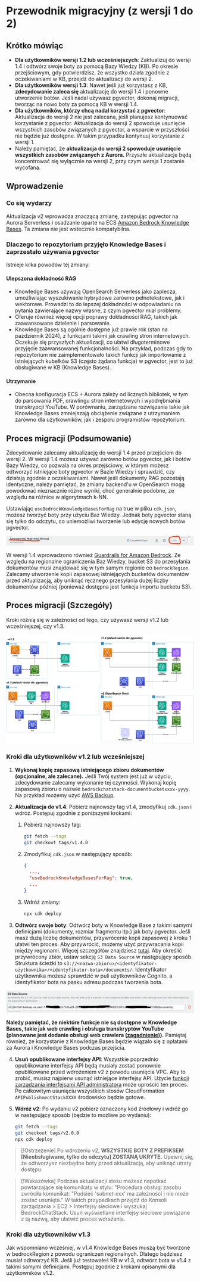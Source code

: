 # Przewodnik migracyjny (z wersji 1 do 2)

## Krótko mówiąc

- **Dla użytkowników wersji 1.2 lub wcześniejszych**: Zaktualizuj do wersji 1.4 i odtwórz swoje boty za pomocą Bazy Wiedzy (KB). Po okresie przejściowym, gdy potwierdzisz, że wszystko działa zgodnie z oczekiwaniami w KB, przejdź do aktualizacji do wersji 2.
- **Dla użytkowników wersji 1.3**: Nawet jeśli już korzystasz z KB, **zdecydowanie zaleca się** aktualizację do wersji 1.4 i ponowne utworzenie botów. Jeśli nadal używasz pgvector, dokonaj migracji, tworząc na nowo boty za pomocą KB w wersji 1.4.
- **Dla użytkowników, którzy chcą nadal korzystać z pgvector**: Aktualizacja do wersji 2 nie jest zalecana, jeśli planujesz kontynuować korzystanie z pgvector. Aktualizacja do wersji 2 spowoduje usunięcie wszystkich zasobów związanych z pgvector, a wsparcie w przyszłości nie będzie już dostępne. W takim przypadku kontynuuj korzystanie z wersji 1.
- Należy pamiętać, że **aktualizacja do wersji 2 spowoduje usunięcie wszystkich zasobów związanych z Aurora.** Przyszłe aktualizacje będą koncentrować się wyłącznie na wersji 2, przy czym wersja 1 zostanie wycofana.

## Wprowadzenie

### Co się wydarzy

Aktualizacja v2 wprowadza znaczącą zmianę, zastępując pgvector na Aurora Serverless i osadzanie oparte na ECS [Amazon Bedrock Knowledge Bases](https://docs.aws.amazon.com/bedrock/latest/userguide/knowledge-base.html). Ta zmiana nie jest wstecznie kompatybilna.

### Dlaczego to repozytorium przyjęło Knowledge Bases i zaprzestało używania pgvector

Istnieje kilka powodów tej zmiany:

#### Ulepszona dokładność RAG

- Knowledge Bases używają OpenSearch Serverless jako zaplecza, umożliwiając wyszukiwanie hybrydowe zarówno pełnotekstowe, jak i wektorowe. Prowadzi to do lepszej dokładności w odpowiadaniu na pytania zawierające nazwy własne, z czym pgvector miał problemy.
- Oferuje również więcej opcji poprawy dokładności RAG, takich jak zaawansowane dzielenie i parsowanie.
- Knowledge Bases są ogólnie dostępne już prawie rok (stan na październik 2024), z funkcjami takimi jak crawling stron internetowych. Oczekuje się przyszłych aktualizacji, co ułatwi długoterminowe przyjęcie zaawansowanej funkcjonalności. Na przykład, podczas gdy to repozytorium nie zaimplementowało takich funkcji jak importowanie z istniejących kubełków S3 (często żądana funkcja) w pgvector, jest to już obsługiwane w KB (Knowledge Bases).

#### Utrzymanie

- Obecna konfiguracja ECS + Aurora zależy od licznych bibliotek, w tym do parsowania PDF, crawlingu stron internetowych i wyodrębniania transkrypcji YouTube. W porównaniu, zarządzane rozwiązania takie jak Knowledge Bases zmniejszają obciążenie związane z utrzymaniem zarówno dla użytkowników, jak i zespołu programistów repozytorium.

## Proces migracji (Podsumowanie)

Zdecydowanie zalecamy aktualizację do wersji 1.4 przed przejściem do wersji 2. W wersji 1.4 możesz używać zarówno botów pgvector, jak i botów Bazy Wiedzy, co pozwala na okres przejściowy, w którym możesz odtworzyć istniejące boty pgvector w Bazie Wiedzy i sprawdzić, czy działają zgodnie z oczekiwaniami. Nawet jeśli dokumenty RAG pozostają identyczne, należy pamiętać, że zmiany backend'u w OpenSearch mogą powodować nieznacznie różne wyniki, choć generalnie podobne, ze względu na różnice w algorytmach k-NN.

Ustawiając `useBedrockKnowledgeBasesForRag` na true w pliku `cdk.json`, możesz tworzyć boty przy użyciu Baz Wiedzy. Jednak boty pgvector staną się tylko do odczytu, co uniemożliwi tworzenie lub edycję nowych botów pgvector.

![](../imgs/v1_to_v2_readonly_bot.png)

W wersji 1.4 wprowadzono również [Guardrails for Amazon Bedrock](https://aws.amazon.com/jp/bedrock/guardrails/). Ze względu na regionalne ograniczenia Baz Wiedzy, bucket S3 do przesyłania dokumentów musi znajdować się w tym samym regionie co `bedrockRegion`. Zalecamy utworzenie kopii zapasowej istniejących bucketów dokumentów przed aktualizacją, aby uniknąć ręcznego przesyłania dużej liczby dokumentów później (ponieważ dostępna jest funkcja importu bucketu S3).

## Proces migracji (Szczegóły)

Kroki różnią się w zależności od tego, czy używasz wersji v1.2 lub wcześniejszej, czy v1.3.

![](../imgs/v1_to_v2_arch.png)

### Kroki dla użytkowników v1.2 lub wcześniejszej

1. **Wykonaj kopię zapasową istniejącego zbioru dokumentów (opcjonalne, ale zalecane).** Jeśli Twój system jest już w użyciu, zdecydowanie zalecamy wykonanie tej czynności. Wykonaj kopię zapasową zbioru o nazwie `bedrockchatstack-documentbucketxxxx-yyyy`. Na przykład możemy użyć [AWS Backup](https://docs.aws.amazon.com/aws-backup/latest/devguide/s3-backups.html).

2. **Aktualizacja do v1.4**: Pobierz najnowszy tag v1.4, zmodyfikuj `cdk.json` i wdróż. Postępuj zgodnie z poniższymi krokami:

   1. Pobierz najnowszy tag:
      ```bash
      git fetch --tags
      git checkout tags/v1.4.0
      ```
   2. Zmodyfikuj `cdk.json` w następujący sposób:
      ```json
      {
        ...,
        "useBedrockKnowledgeBasesForRag": true,
        ...
      }
      ```
   3. Wdróż zmiany:
      ```bash
      npx cdk deploy
      ```

3. **Odtwórz swoje boty**: Odtwórz boty w Knowledge Base z takimi samymi definicjami (dokumenty, rozmiar fragmentu itp.) jak boty pgvector. Jeśli masz dużą liczbę dokumentów, przywrócenie kopii zapasowej z kroku 1 ułatwi ten proces. Aby przywrócić, możemy użyć przywracania kopii między regionami. Więcej szczegółów znajdziesz [tutaj](https://docs.aws.amazon.com/aws-backup/latest/devguide/restoring-s3.html). Aby określić przywrócony zbiór, ustaw sekcję `S3 Data Source` w następujący sposób. Struktura ścieżki to `s3://<nazwa-zbioru>/<identyfikator-użytkownika>/<identyfikator-bota>/documents/`. Identyfikator użytkownika możesz sprawdzić w puli użytkowników Cognito, a identyfikator bota na pasku adresu podczas tworzenia bota.

![](../imgs/v1_to_v2_KB_s3_source.png)

**Należy pamiętać, że niektóre funkcje nie są dostępne w Knowledge Bases, takie jak web crawling i obsługa transkryptów YouTube (planowane jest dodanie obsługi web crawlera ([zagadnienie](https://github.com/aws-samples/bedrock-chat/issues/557))).** Pamiętaj również, że korzystanie z Knowledge Bases będzie wiązało się z opłatami za Aurora i Knowledge Bases podczas przejścia.

4. **Usuń opublikowane interfejsy API**: Wszystkie poprzednio opublikowane interfejsy API będą musiały zostać ponownie opublikowane przed wdrożeniem v2 z powodu usunięcia VPC. Aby to zrobić, musisz najpierw usunąć istniejące interfejsy API. Użycie [funkcji zarządzania interfejsami API administratora](../ADMINISTRATOR_pl-PL.md) może uprościć ten proces. Po całkowitym usunięciu wszystkich stosów CloudFormation `APIPublishmentStackXXXX` środowisko będzie gotowe.

5. **Wdróż v2**: Po wydaniu v2 pobierz oznaczony kod źródłowy i wdróż go w następujący sposób (będzie to możliwe po wydaniu):
   ```bash
   git fetch --tags
   git checkout tags/v2.0.0
   npx cdk deploy
   ```

> [!Ostrzeżenie]
> Po wdrożeniu v2, **WSZYSTKIE BOTY Z PREFIKSEM [Nieobsługiwane, tylko do odczytu] ZOSTANĄ UKRYTE.** Upewnij się, że odtworzysz niezbędne boty przed aktualizacją, aby uniknąć utraty dostępu.

> [!Wskazówka]
> Podczas aktualizacji stosu możesz napotkać powtarzające się komunikaty w stylu: "Procedura obsługi zasobu zwróciła komunikat: "Podsieć 'subnet-xxx' ma zależności i nie może zostać usunięta." W takich przypadkach przejdź do Konsoli zarządzania > EC2 > Interfejsy sieciowe i wyszukaj BedrockChatStack. Usuń wyświetlane interfejsy sieciowe powiązane z tą nazwą, aby ułatwić proces wdrażania.

### Kroki dla użytkowników v1.3

Jak wspomniano wcześniej, w v1.4 Knowledge Bases muszą być tworzone w bedrockRegion z powodu ograniczeń regionalnych. Dlatego będziesz musiał odtworzyć KB. Jeśli już testowałeś KB w v1.3, odtwórz bota w v1.4 z takimi samymi definicjami. Postępuj zgodnie z krokami opisanymi dla użytkowników v1.2.